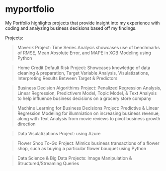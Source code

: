 # myportfolio

My Portfolio highlights projects that provide insight into my experience with coding and analyzing business decisions based off my findings.

Projects:

>Maverik Project: Time Series Analysis showcases use of benchmarks of RMSE, Mean Absolute Error, and MAPE in XGB Modeling using Python

>Home Credit Default Risk Project: Showcases knowledge of data cleaning & preparation, Target Variable Analysis, Visulatizations, Interpreting Results Between Target & Predictors

>Business Decision Algorithims Project: Penalized Regression Analysis, Linear Regression, Predictivem Model, Topic Model, & Text Analysis to help influence business decisions on a grocery store company

>Machine Learning for Business Decisions Project: Predictive & Linear Regression Modeling for illumniation on increasing business revenue, along with Text Analysis from movie reviews to pivot business growth direction

>Data Visulatizations Project: using Azure

>Flower Shop To-Go Project: Mimics business transactions of a flower shop, such as buying a particular flower bouquet using Python

>Data Science & Big Data Projects: Image Manipulation & Structured/Streaming Queries 

